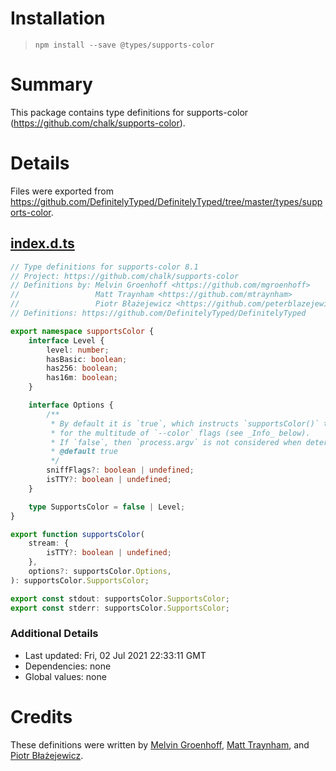 # Installation
> `npm install --save @types/supports-color`

# Summary
This package contains type definitions for supports-color (https://github.com/chalk/supports-color).

# Details
Files were exported from https://github.com/DefinitelyTyped/DefinitelyTyped/tree/master/types/supports-color.
## [index.d.ts](https://github.com/DefinitelyTyped/DefinitelyTyped/tree/master/types/supports-color/index.d.ts)
````ts
// Type definitions for supports-color 8.1
// Project: https://github.com/chalk/supports-color
// Definitions by: Melvin Groenhoff <https://github.com/mgroenhoff>
//                 Matt Traynham <https://github.com/mtraynham>
//                 Piotr Błażejewicz <https://github.com/peterblazejewicz>
// Definitions: https://github.com/DefinitelyTyped/DefinitelyTyped

export namespace supportsColor {
    interface Level {
        level: number;
        hasBasic: boolean;
        has256: boolean;
        has16m: boolean;
    }

    interface Options {
        /**
         * By default it is `true`, which instructs `supportsColor()` to sniff `process.argv`
         * for the multitude of `--color` flags (see _Info_ below).
         * If `false`, then `process.argv` is not considered when determining color support.
         * @default true
         */
        sniffFlags?: boolean | undefined;
        isTTY?: boolean | undefined;
    }

    type SupportsColor = false | Level;
}

export function supportsColor(
    stream: {
        isTTY?: boolean | undefined;
    },
    options?: supportsColor.Options,
): supportsColor.SupportsColor;

export const stdout: supportsColor.SupportsColor;
export const stderr: supportsColor.SupportsColor;

````

### Additional Details
 * Last updated: Fri, 02 Jul 2021 22:33:11 GMT
 * Dependencies: none
 * Global values: none

# Credits
These definitions were written by [Melvin Groenhoff](https://github.com/mgroenhoff), [Matt Traynham](https://github.com/mtraynham), and [Piotr Błażejewicz](https://github.com/peterblazejewicz).
